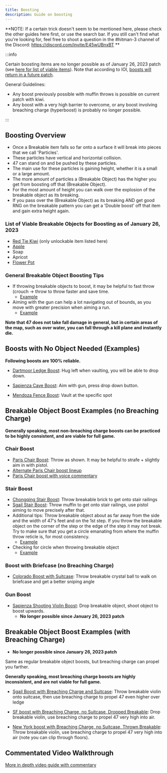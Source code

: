 ```yaml
---
title: Boosting
description: Guide on boosting
---
```


**NOTE: If a certain trick doesn't seem to be mentioned here, please check the other guides here first, or use the search bar.
If you still can't find what you're looking for, feel free to shoot a question in the #hitman-3 channel of the Discord: https://discord.com/invite/E45wUBnxBT
**

:::info

Certain boosting items are no longer possible as of January 26, 2023 patch (see [here for list of viable items](boosting#list-of-viable-breakable-objects-for-boosting-as-of-january-26-2023)). Note that according to IOI, [boosts will return in a future patch](https://ioi.dk/hidden/h3-patchnotes?panel=hitman%2Fpatch-notes%2Fjanuary-patch-notes).

General Guidelines:

- Any boost previously possible with muffin throws is possible on current patch with kiwi.
- Any boost with a very high barrier to overcome, or any boost involving breaching charge (hyperboost) is probably no longer possible.

:::

## Boosting Overview

- Once a Breakable item falls so far onto a surface it will break into pieces that we call 'Particles'.
- These particles have vertical and horizontal collision.
- 47 can stand on and be pushed by these particles.
- The main use for these particles is gaining height, whether it is a small or a large amount.
- The more amount of particles a (Breakable Object) has the higher you get from boosting off that (Breakable Object).
- For the most amount of height you can walk over the explosion of the breakable object as its breaking.
- If you pass over the (Breakable Object) as its breaking AND get good RNG on the breakable pattern you can get a 'Double boost' off that item and gain extra height again.

### List of Viable Breakable Objects for Boosting as of January 26, 2023

- [Red Tie Kiwi](https://youtu.be/Ea3vtYhKWOo) (only unlockable item listed here)
- [Apple](https://youtu.be/g9VWeXQGABE?t=58)
- Soap
- Apricot
- [Flower Pot](https://youtu.be/04kyQ6mahsY?t=1)

### General Breakable Object Boosting Tips

- If throwing breakable objects to boost, it may be helpful to fast throw (crouch -> throw to throw faster and save time.
  - [Example](https://youtu.be/syuwT2Ce01M?t=61)
- Aiming with the gun can help a lot navigating out of bounds, as you move with greater precision when aiming a run.
  - [Example](https://youtu.be/3LJ_Bffotwg?t=610)

**Note that 47 does not take fall damage in general, but in certain areas of the map, such as over water, you can fall through a kill plane and instantly die.**

## Boosts with No Object Needed (Examples)

**Following boosts are 100% reliable.**

- [Dartmoor Ledge Boost](https://youtu.be/3B6tU5FfuGI?t=43): Hug left when vaulting, you will be able to drop down.

- [Sapienza Cave Boost](https://youtu.be/3r5OiAXVCjA?t=116): Aim with gun, press drop down button.

- [Mendoza Fence Boost](https://youtu.be/qVD5w8apLL4?t=39): Vault at the specific spot

## Breakable Object Boost Examples (no Breaching Charge)

**Generally speaking, most non-breaching charge boosts can be practiced to be highly consistent, and are viable for full game.**

### Chair Boost

- [Paris Chair Boost](https://youtu.be/oNCi8t4rjtM?t=57): Throw as shown. It may be helpful to strafe + slightly aim in with pistol.
- [Alternate Paris Chair boost lineup](https://youtu.be/YGpj9JLgmyA?t=61)
- [Paris Chair boost with voice commentary](https://youtu.be/cGU9Kj1KTlE?t=144)

### Stair Boost

- [Chongqing Stair Boost](https://youtu.be/dh8IuU2kTho?t=33): Throw breakable brick to get onto stair railings
- [Sgail Stair Boost](https://youtu.be/3LJ_Bffotwg?t=610): Throw muffin to get onto stair railings, use pistol aiming to move precisely after that.
- Additional tips: Throw breakable object about as far away from the side and the width of 47's feet and on the 1st step. If you throw the breakable object on the corner of the step or the edge of the step it may not break. Try to make sure that you get a circle emanating from where the muffin throw reticle is, for most consistency.
  - [Example](https://media.discordapp.net/attachments/802883289240043571/818312945205248030/unknown.png?width=1043&height=586)
- Checking for circle when throwing breakable object
  - [Example](https://youtu.be/1JA3QvBl9b8?t=1)

### Boost with Briefcase (no Breaching Charge)

- [Colorado Boost with Suitcase](https://youtu.be/264oMY9Ys34?t=60): Throw breakable crystal ball to walk on briefcase and get a better sniping angle

### Gun Boost

- [Sapienza Shooting Violin Boost](https://youtu.be/4FTHkqCRAWU?t=9): Drop breakable object, shoot object to boost upwards.
  - **No longer possible since January 26, 2023 patch**

## Breakable Object Boost Examples (with Breaching Charge)

- **No longer possible since January 26, 2023 patch**

Same as regular breakable object boosts, but breaching charge can propel you farther.

**Generally speaking, most breaching charge boosts are highly inconsistent, and are not viable for full game.**

- [Sgail Boost with Breaching Charge and Suitcase](https://youtu.be/LtnYqLLBPvs?t=3): Throw breakable violin onto suitcase, then use breaching charge to propel 47 even higher over ledge

- [SF boost with Breaching Charge, no Suitcase, Dropped Breakable](https://youtu.be/0uC-qfsMTpk): Drop breakable violin, use breaching charge to propel 47 very high into air.

- [New York boost with Breaching Charge, no Suitcase, Thrown Breakable](https://youtu.be/5ukFPboydIY?t=28): Throw breakable violin, use breaching charge to propel 47 very high into air (note you can clip through floors).

## Commentated Video Walkthrough

[More in depth video guide with commentary](https://youtu.be/J74iidO5cCg)
